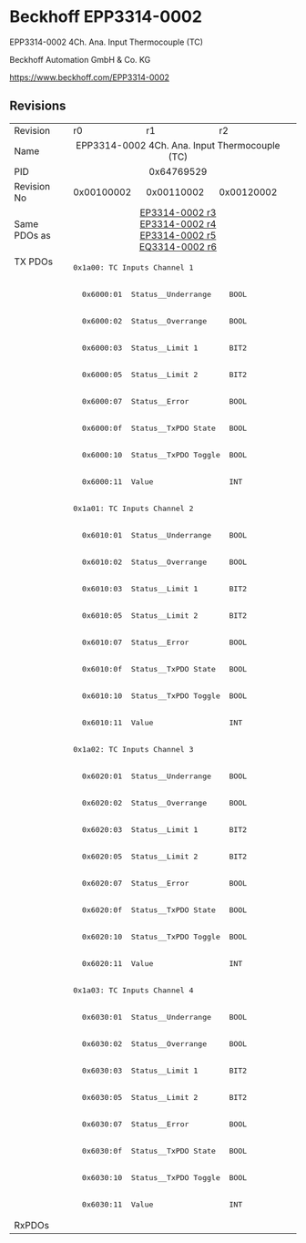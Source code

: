 # Beckhoff EPP3314-0002

EPP3314-0002 4Ch. Ana. Input Thermocouple (TC)

Beckhoff Automation GmbH & Co. KG

https://www.beckhoff.com/EPP3314-0002

## Revisions
<table>
<tr>
<td>Revision</td>
<td>r0</td>
<td>r1</td>
<td>r2</td>
</tr>
<tr>
<td>Name</td>
<td colspan=3 align="center">EPP3314-0002 4Ch. Ana. Input Thermocouple (TC)</td>
</tr>
<tr>
<td>PID</td>
<td colspan=3 align="center">0x64769529</td>
</tr>
<tr>
<td>Revision No</td>
<td>0x00100002</td>
<td>0x00110002</td>
<td>0x00120002</td>
</tr>
<tr>
<td>Same PDOs as</td>
<td colspan=3 align="center"><a href="EP3314-0002.md">EP3314-0002 r3</a><br/><a href="EP3314-0002.md">EP3314-0002 r4</a><br/><a href="EP3314-0002.md">EP3314-0002 r5</a><br/><a href="EQ3314-0002.md">EQ3314-0002 r6</a></td>
</tr>
<tr>
<td rowspan=36 valign=top>TX PDOs</td>
<td colspan=3 align="left"><pre>0x1a00: TC Inputs Channel 1</pre></td>
<td></td>
</tr>
<tr>
<td colspan=3 align="left"><pre>  0x6000:01  Status__Underrange    BOOL</pre></td>
</tr>
<tr>
<td colspan=3 align="left"><pre>  0x6000:02  Status__Overrange     BOOL</pre></td>
</tr>
<tr>
<td colspan=3 align="left"><pre>  0x6000:03  Status__Limit 1       BIT2</pre></td>
</tr>
<tr>
<td colspan=3 align="left"><pre>  0x6000:05  Status__Limit 2       BIT2</pre></td>
</tr>
<tr>
<td colspan=3 align="left"><pre>  0x6000:07  Status__Error         BOOL</pre></td>
</tr>
<tr>
<td colspan=3 align="left"><pre>  0x6000:0f  Status__TxPDO State   BOOL</pre></td>
</tr>
<tr>
<td colspan=3 align="left"><pre>  0x6000:10  Status__TxPDO Toggle  BOOL</pre></td>
</tr>
<tr>
<td colspan=3 align="left"><pre>  0x6000:11  Value                 INT</pre></td>
</tr>
<tr>
<td colspan=3 align="left"><pre>0x1a01: TC Inputs Channel 2</pre></td>
</tr>
<tr>
<td colspan=3 align="left"><pre>  0x6010:01  Status__Underrange    BOOL</pre></td>
</tr>
<tr>
<td colspan=3 align="left"><pre>  0x6010:02  Status__Overrange     BOOL</pre></td>
</tr>
<tr>
<td colspan=3 align="left"><pre>  0x6010:03  Status__Limit 1       BIT2</pre></td>
</tr>
<tr>
<td colspan=3 align="left"><pre>  0x6010:05  Status__Limit 2       BIT2</pre></td>
</tr>
<tr>
<td colspan=3 align="left"><pre>  0x6010:07  Status__Error         BOOL</pre></td>
</tr>
<tr>
<td colspan=3 align="left"><pre>  0x6010:0f  Status__TxPDO State   BOOL</pre></td>
</tr>
<tr>
<td colspan=3 align="left"><pre>  0x6010:10  Status__TxPDO Toggle  BOOL</pre></td>
</tr>
<tr>
<td colspan=3 align="left"><pre>  0x6010:11  Value                 INT</pre></td>
</tr>
<tr>
<td colspan=3 align="left"><pre>0x1a02: TC Inputs Channel 3</pre></td>
</tr>
<tr>
<td colspan=3 align="left"><pre>  0x6020:01  Status__Underrange    BOOL</pre></td>
</tr>
<tr>
<td colspan=3 align="left"><pre>  0x6020:02  Status__Overrange     BOOL</pre></td>
</tr>
<tr>
<td colspan=3 align="left"><pre>  0x6020:03  Status__Limit 1       BIT2</pre></td>
</tr>
<tr>
<td colspan=3 align="left"><pre>  0x6020:05  Status__Limit 2       BIT2</pre></td>
</tr>
<tr>
<td colspan=3 align="left"><pre>  0x6020:07  Status__Error         BOOL</pre></td>
</tr>
<tr>
<td colspan=3 align="left"><pre>  0x6020:0f  Status__TxPDO State   BOOL</pre></td>
</tr>
<tr>
<td colspan=3 align="left"><pre>  0x6020:10  Status__TxPDO Toggle  BOOL</pre></td>
</tr>
<tr>
<td colspan=3 align="left"><pre>  0x6020:11  Value                 INT</pre></td>
</tr>
<tr>
<td colspan=3 align="left"><pre>0x1a03: TC Inputs Channel 4</pre></td>
</tr>
<tr>
<td colspan=3 align="left"><pre>  0x6030:01  Status__Underrange    BOOL</pre></td>
</tr>
<tr>
<td colspan=3 align="left"><pre>  0x6030:02  Status__Overrange     BOOL</pre></td>
</tr>
<tr>
<td colspan=3 align="left"><pre>  0x6030:03  Status__Limit 1       BIT2</pre></td>
</tr>
<tr>
<td colspan=3 align="left"><pre>  0x6030:05  Status__Limit 2       BIT2</pre></td>
</tr>
<tr>
<td colspan=3 align="left"><pre>  0x6030:07  Status__Error         BOOL</pre></td>
</tr>
<tr>
<td colspan=3 align="left"><pre>  0x6030:0f  Status__TxPDO State   BOOL</pre></td>
</tr>
<tr>
<td colspan=3 align="left"><pre>  0x6030:10  Status__TxPDO Toggle  BOOL</pre></td>
</tr>
<tr>
<td colspan=3 align="left"><pre>  0x6030:11  Value                 INT</pre></td>
</tr>
<tr>
<td>RxPDOs</td>
<td colspan=3 align="left"></td>
</tr>
</table>
